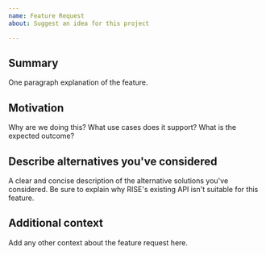 ```yaml
---
name: Feature Request
about: Suggest an idea for this project

---
```


<!--

Have you read RISE's Code of Conduct? By filing an Issue, you are expected to comply with it, including treating everyone with respect: https://github.com/RiseVision/rise-ts/blob/master/CODE_OF_CONDUCT.md

Do you want to ask a question? Are you looking for support? The RISE slack is the best place for getting support: https://risevision.slack.com/#support

---

Also note that the RISE team has finite resources so it's unlikely that we'll work on feature requests. If we're interested in a particular feature however, we'll follow up and ask you to submit an RFC to talk about it in more detail.

-->

## Summary

One paragraph explanation of the feature.

## Motivation

Why are we doing this? What use cases does it support? What is the expected outcome?

## Describe alternatives you've considered

A clear and concise description of the alternative solutions you've considered. Be sure to explain why RISE's existing API isn't suitable for this feature.

## Additional context

Add any other context about the feature request here.
